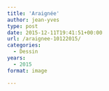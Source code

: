 ```yaml
---
title: 'Araignée'
author: jean-yves
type: post
date: 2015-12-11T19:41:51+00:00
url: /araignee-10122015/
categories:
  - Dessin
years:
  - 2015
format: image

---
```

